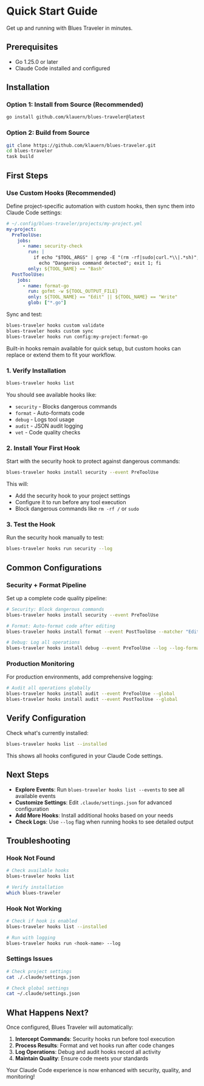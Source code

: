 # Quick Start Guide

Get up and running with Blues Traveler in minutes.

## Prerequisites

- Go 1.25.0 or later
- Claude Code installed and configured

## Installation

### Option 1: Install from Source (Recommended)

```bash
go install github.com/klauern/blues-traveler@latest
```

### Option 2: Build from Source

```bash
git clone https://github.com/klauern/blues-traveler.git
cd blues-traveler
task build
```

## First Steps

### Use Custom Hooks (Recommended)

Define project-specific automation with custom hooks, then sync them into Claude Code settings:

```yaml
# ~/.config/blues-traveler/projects/my-project.yml
my-project:
  PreToolUse:
    jobs:
      - name: security-check
        run: |
          if echo "$TOOL_ARGS" | grep -E "(rm -rf|sudo|curl.*\\|.*sh)"; then
            echo "Dangerous command detected"; exit 1; fi
        only: ${TOOL_NAME} == "Bash"
  PostToolUse:
    jobs:
      - name: format-go
        run: gofmt -w ${TOOL_OUTPUT_FILE}
        only: ${TOOL_NAME} == "Edit" || ${TOOL_NAME} == "Write"
        glob: ["*.go"]
```

Sync and test:

```bash
blues-traveler hooks custom validate
blues-traveler hooks custom sync
blues-traveler hooks run config:my-project:format-go
```

Built-in hooks remain available for quick setup, but custom hooks can replace or extend them to fit your workflow.

### 1. Verify Installation

```bash
blues-traveler hooks list
```

You should see available hooks like:

- `security` - Blocks dangerous commands
- `format` - Auto-formats code
- `debug` - Logs tool usage
- `audit` - JSON audit logging
- `vet` - Code quality checks

### 2. Install Your First Hook

Start with the security hook to protect against dangerous commands:

```bash
blues-traveler hooks install security --event PreToolUse
```

This will:

- Add the security hook to your project settings
- Configure it to run before any tool execution
- Block dangerous commands like `rm -rf /` or `sudo`

### 3. Test the Hook

Run the security hook manually to test:

```bash
blues-traveler hooks run security --log
```

## Common Configurations

### Security + Format Pipeline

Set up a complete code quality pipeline:

```bash
# Security: Block dangerous commands
blues-traveler hooks install security --event PreToolUse

# Format: Auto-format code after editing
blues-traveler hooks install format --event PostToolUse --matcher "Edit,Write"

# Debug: Log all operations
blues-traveler hooks install debug --event PreToolUse --log --log-format pretty
```

### Production Monitoring

For production environments, add comprehensive logging:

```bash
# Audit all operations globally
blues-traveler hooks install audit --event PreToolUse --global
blues-traveler hooks install audit --event PostToolUse --global
```

## Verify Configuration

Check what's currently installed:

```bash
blues-traveler hooks list --installed
```

This shows all hooks configured in your Claude Code settings.

## Next Steps

- **Explore Events**: Run `blues-traveler hooks list --events` to see all available events
- **Customize Settings**: Edit `.claude/settings.json` for advanced configuration
- **Add More Hooks**: Install additional hooks based on your needs
- **Check Logs**: Use `--log` flag when running hooks to see detailed output

## Troubleshooting

### Hook Not Found

```bash
# Check available hooks
blues-traveler hooks list

# Verify installation
which blues-traveler
```

### Hook Not Working

```bash
# Check if hook is enabled
blues-traveler hooks list --installed

# Run with logging
blues-traveler hooks run <hook-name> --log
```

### Settings Issues

```bash
# Check project settings
cat ./.claude/settings.json

# Check global settings
cat ~/.claude/settings.json
```

## What Happens Next?

Once configured, Blues Traveler will automatically:

1. **Intercept Commands**: Security hooks run before tool execution
2. **Process Results**: Format and vet hooks run after code changes
3. **Log Operations**: Debug and audit hooks record all activity
4. **Maintain Quality**: Ensure code meets your standards

Your Claude Code experience is now enhanced with security, quality, and monitoring!
